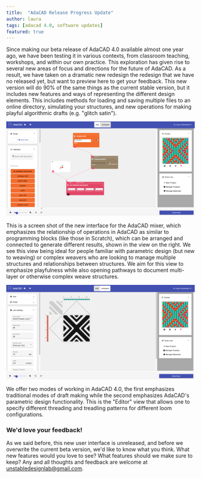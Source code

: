 ```yaml
---
title:  "AdaCAD Release Progress Update"
author: laura
tags: [adacad 4.0, software updates]
featured: true
---
```


Since making our beta release of AdaCAD 4.0 available almost one year ago, we have been testing it in various contexts, from classroom teaching, workshops, and within our own practice. This exploration has given rise to several new areas of focus and directions for the future of AdaCAD. As a result, we have taken on a dramatic new redesign the redesign that we have no released yet, but want to preview here to get your feedback. This new version will do 90% of the same things as the current stable version, but it includes new features and ways of representing the different design elements. This includes methods for loading and saving multiple files to an online directory, simulating your structures, and new operations for making playful algorithmic drafts (e.g. "glitch satin"). 

![Mixer 4.0](./img/AdaBeta_Mixer.png)
<p>This is a screen shot of the new interface for the AdaCAD mixer, which emphasizes the relationship of operations in AdaCAD as similar to programming blocks (like those in Scratch), which can be arranged and connected to generate different results, shown in the view on the right. We see this view being ideal for people familiar with parametric design (but new to weaving) or complex weavers who are looking to manage multiple structures and relationships between structures. We aim for this view to emphasize playfulness while also opening pathways to document multi-layer or otherwise complex weave structures.</p>


![Mixer 4.0](./img/AdaBeta_Editor.png)
<p>We offer two modes of working in AdaCAD 4.0, the first emphasizes traditional modes of draft making while the second emphasizes AdaCAD's parametric design functionality. This is the "Editor" view that allows one to specify different threading and treadling patterns for different loom configurations. </p>


### We'd love your feedback!
As we said before, this new user interface is unreleased, and before we overwrite the current beta version, we'd like to know what you think. What new features would you love to see? What features should we make sure to keep? Any and all thoughts and feedback are welcome at unstabledesignlab@gmail.com. 






